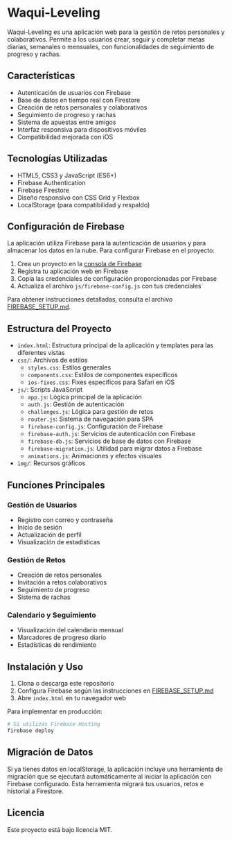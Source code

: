 # Waqui-Leveling

Waqui-Leveling es una aplicación web para la gestión de retos personales y colaborativos. Permite a los usuarios crear, seguir y completar metas diarias, semanales o mensuales, con funcionalidades de seguimiento de progreso y rachas.

## Características

- Autenticación de usuarios con Firebase
- Base de datos en tiempo real con Firestore
- Creación de retos personales y colaborativos
- Seguimiento de progreso y rachas
- Sistema de apuestas entre amigos
- Interfaz responsiva para dispositivos móviles
- Compatibilidad mejorada con iOS

## Tecnologías Utilizadas

- HTML5, CSS3 y JavaScript (ES6+)
- Firebase Authentication
- Firebase Firestore
- Diseño responsivo con CSS Grid y Flexbox
- LocalStorage (para compatibilidad y respaldo)

## Configuración de Firebase

La aplicación utiliza Firebase para la autenticación de usuarios y para almacenar los datos en la nube. Para configurar Firebase en el proyecto:

1. Crea un proyecto en la [consola de Firebase](https://console.firebase.google.com/)
2. Registra tu aplicación web en Firebase
3. Copia las credenciales de configuración proporcionadas por Firebase
4. Actualiza el archivo `js/firebase-config.js` con tus credenciales

Para obtener instrucciones detalladas, consulta el archivo [FIREBASE_SETUP.md](FIREBASE_SETUP.md).

## Estructura del Proyecto

- `index.html`: Estructura principal de la aplicación y templates para las diferentes vistas
- `css/`: Archivos de estilos
  - `styles.css`: Estilos generales
  - `components.css`: Estilos de componentes específicos
  - `ios-fixes.css`: Fixes específicos para Safari en iOS
- `js/`: Scripts JavaScript
  - `app.js`: Lógica principal de la aplicación
  - `auth.js`: Gestión de autenticación
  - `challenges.js`: Lógica para gestión de retos
  - `router.js`: Sistema de navegación para SPA
  - `firebase-config.js`: Configuración de Firebase
  - `firebase-auth.js`: Servicios de autenticación con Firebase
  - `firebase-db.js`: Servicios de base de datos con Firebase
  - `firebase-migration.js`: Utilidad para migrar datos a Firebase
  - `animations.js`: Animaciones y efectos visuales
- `img/`: Recursos gráficos

## Funciones Principales

### Gestión de Usuarios
- Registro con correo y contraseña
- Inicio de sesión
- Actualización de perfil
- Visualización de estadísticas

### Gestión de Retos
- Creación de retos personales
- Invitación a retos colaborativos
- Seguimiento de progreso
- Sistema de rachas

### Calendario y Seguimiento
- Visualización del calendario mensual
- Marcadores de progreso diario
- Estadísticas de rendimiento

## Instalación y Uso

1. Clona o descarga este repositorio
2. Configura Firebase según las instrucciones en [FIREBASE_SETUP.md](FIREBASE_SETUP.md)
3. Abre `index.html` en tu navegador web

Para implementar en producción:
```bash
# Si utilizas Firebase Hosting
firebase deploy
```

## Migración de Datos

Si ya tienes datos en localStorage, la aplicación incluye una herramienta de migración que se ejecutará automáticamente al iniciar la aplicación con Firebase configurado. Esta herramienta migrará tus usuarios, retos e historial a Firestore.

## Licencia

Este proyecto está bajo licencia MIT.